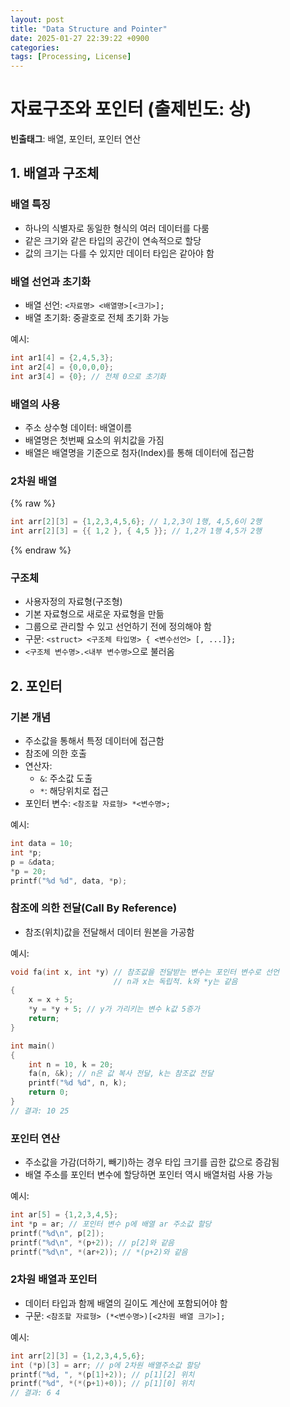 ```yaml
---
layout: post
title: "Data Structure and Pointer"
date: 2025-01-27 22:39:22 +0900
categories: 
tags: [Processing, License]
---
```


# 자료구조와 포인터 (출제빈도: 상)

**빈출태그**: 배열, 포인터, 포인터 연산

## 1. 배열과 구조체

### 배열 특징
- 하나의 식별자로 동일한 형식의 여러 데이터를 다룸
- 같은 크기와 같은 타입의 공간이 연속적으로 할당
- 값의 크기는 다를 수 있지만 데이터 타입은 같아야 함

### 배열 선언과 초기화
- 배열 선언: `<자료명> <배열명>[<크기>];`
- 배열 초기화: 중괄호로 전체 초기화 가능

예시:
```c
int ar1[4] = {2,4,5,3};
int ar2[4] = {0,0,0,0};
int ar3[4] = {0}; // 전체 0으로 초기화
```

### 배열의 사용
- 주소 상수형 데이터: 배열이름
- 배열명은 첫번째 요소의 위치값을 가짐
- 배열은 배열명을 기준으로 첨자(Index)를 통해 데이터에 접근함

### 2차원 배열

{% raw %}
```c
int arr[2][3] = {1,2,3,4,5,6}; // 1,2,3이 1행, 4,5,6이 2행
int arr[2][3] = {{ 1,2 }, { 4,5 }}; // 1,2가 1행 4,5가 2행
```
{% endraw %}

### 구조체
- 사용자정의 자료형(구조형)
- 기본 자료형으로 새로운 자료형을 만듦
- 그룹으로 관리할 수 있고 선언하기 전에 정의해야 함
- 구문: `<struct> <구조체 타입명> { <변수선언> [, ...]};`
- `<구조체 변수명>.<내부 변수명>`으로 불러옴

## 2. 포인터

### 기본 개념
- 주소값을 통해서 특정 데이터에 접근함
- 참조에 의한 호출
- 연산자:
  - `&`: 주소값 도출
  - `*`: 해당위치로 접근
- 포인터 변수: `<참조할 자료형> *<변수명>;`

예시:
```c
int data = 10;
int *p;
p = &data;
*p = 20;
printf("%d %d", data, *p);
```

### 참조에 의한 전달(Call By Reference)
- 참조(위치)값을 전달해서 데이터 원본을 가공함

예시:
```c
void fa(int x, int *y) // 참조값을 전달받는 변수는 포인터 변수로 선언 
                       // n과 x는 독립적. k와 *y는 같음
{
    x = x + 5;
    *y = *y + 5; // y가 가리키는 변수 k값 5증가
    return;
}

int main()
{
    int n = 10, k = 20;
    fa(n, &k); // n은 값 복사 전달, k는 참조값 전달
    printf("%d %d", n, k);
    return 0;
}
// 결과: 10 25
```

### 포인터 연산
- 주소값을 가감(더하기, 빼기)하는 경우 타입 크기를 곱한 값으로 증감됨
- 배열 주소를 포인터 변수에 할당하면 포인터 역시 배열처럼 사용 가능

예시:
```c
int ar[5] = {1,2,3,4,5};
int *p = ar; // 포인터 변수 p에 배열 ar 주소값 할당
printf("%d\n", p[2]);
printf("%d\n", *(p+2)); // p[2]와 같음
printf("%d\n", *(ar+2)); // *(p+2)와 같음
```

### 2차원 배열과 포인터
- 데이터 타입과 함께 배열의 길이도 계산에 포함되어야 함
- 구문: `<참조할 자료형> (*<변수명>)[<2차원 배열 크기>];`

예시:
```c
int arr[2][3] = {1,2,3,4,5,6};
int (*p)[3] = arr; // p에 2차원 배열주소값 할당
printf("%d, ", *(p[1]+2)); // p[1][2] 위치
printf("%d", *(*(p+1)+0)); // p[1][0] 위치
// 결과: 6 4
```